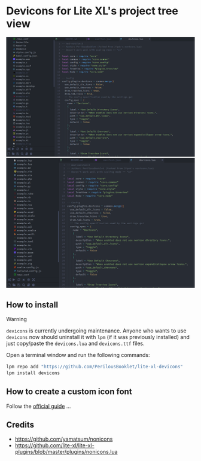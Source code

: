 # Devicons for Lite XL's project tree view

<img loading="lazy" width="1024px" src="./images/picture1.png" alt="image_name png" />

<img loading="lazy" width="1024px" src="./images/picture2.png" alt="image_name png" />

## How to install

> [!WARNING]
> `devicons` is currently undergoing maintenance.
> Anyone who wants to use `devicons` now should uninstall it with `lpm` (if it was previously installed) and just copy/paste the `devicons.lua` and `devicons.ttf` files.

Open a terminal window and run the following commands:
```sh
lpm repo add "https://github.com/PerilousBooklet/lite-xl-devicons"
lpm install devicons
```

## How to create a custom icon font

Follow the [official guide](https://lite-xl.com/developer-guide/samples/toolbarview/#create-a-custom-icon-font) ...

## Credits
- https://github.com/yamatsum/nonicons
- https://github.com/lite-xl/lite-xl-plugins/blob/master/plugins/nonicons.lua
